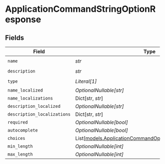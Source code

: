# ApplicationCommandStringOptionResponse


## Fields

| Field                                                                                                                  | Type                                                                                                                   | Required                                                                                                               | Description                                                                                                            |
| ---------------------------------------------------------------------------------------------------------------------- | ---------------------------------------------------------------------------------------------------------------------- | ---------------------------------------------------------------------------------------------------------------------- | ---------------------------------------------------------------------------------------------------------------------- |
| `name`                                                                                                                 | *str*                                                                                                                  | :heavy_check_mark:                                                                                                     | N/A                                                                                                                    |
| `description`                                                                                                          | *str*                                                                                                                  | :heavy_check_mark:                                                                                                     | N/A                                                                                                                    |
| `type`                                                                                                                 | *Literal[1]*                                                                                                           | :heavy_check_mark:                                                                                                     | N/A                                                                                                                    |
| `name_localized`                                                                                                       | *OptionalNullable[str]*                                                                                                | :heavy_minus_sign:                                                                                                     | N/A                                                                                                                    |
| `name_localizations`                                                                                                   | Dict[str, *str*]                                                                                                       | :heavy_minus_sign:                                                                                                     | N/A                                                                                                                    |
| `description_localized`                                                                                                | *OptionalNullable[str]*                                                                                                | :heavy_minus_sign:                                                                                                     | N/A                                                                                                                    |
| `description_localizations`                                                                                            | Dict[str, *str*]                                                                                                       | :heavy_minus_sign:                                                                                                     | N/A                                                                                                                    |
| `required`                                                                                                             | *OptionalNullable[bool]*                                                                                               | :heavy_minus_sign:                                                                                                     | N/A                                                                                                                    |
| `autocomplete`                                                                                                         | *OptionalNullable[bool]*                                                                                               | :heavy_minus_sign:                                                                                                     | N/A                                                                                                                    |
| `choices`                                                                                                              | List[[models.ApplicationCommandOptionStringChoiceResponse](../models/applicationcommandoptionstringchoiceresponse.md)] | :heavy_minus_sign:                                                                                                     | N/A                                                                                                                    |
| `min_length`                                                                                                           | *OptionalNullable[int]*                                                                                                | :heavy_minus_sign:                                                                                                     | N/A                                                                                                                    |
| `max_length`                                                                                                           | *OptionalNullable[int]*                                                                                                | :heavy_minus_sign:                                                                                                     | N/A                                                                                                                    |